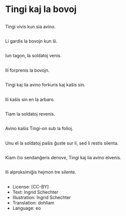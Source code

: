 # Tingi kaj la bovoj

##
Tingi vivis kun sia avino.

##
Li gardis la bovojn kun ŝi.

##
Iun tagon, la soldatoj venis.

##
Ili forprenis la bovojn.

##
Tingi kaj lia avino forkuris kaj kaŝis sin.

##
Ili kaŝis sin en la arbaro.

##
Tiam la soldatoj revenis.

##
Avino kaŝis Tingi-on sub la folioj.

##
Unu el la soldatoj paŝis ĝuste sur li, sed li restis silenta.

##
Kiam ĉio sendanĝeris denove, Tingi kaj lia avino elvenis.

##
Ili alproksimiĝis hejmon tre silente.

##
* License: [CC-BY]
* Text: Ingrid Schechter
* Illustration: Ingrid Schechter
* Translation: dohliam
* Language: eo
